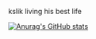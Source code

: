 kslik living his best life 

  [![Anurag's GitHub stats](https://github-readme-stats.vercel.app/api?username=pavlov999)](https://github.com/anuraghazra/github-readme-stats)
